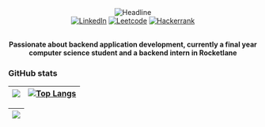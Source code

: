 <div align=center>
        <img src="https://readme-typing-svg.herokuapp.com?color=%236FDA44&size=32&center=true&vCenter=true&width=600&height=50&lines=Hi+there+I'm+Vignesh+%F0%9F%91%8B;Computer+Science+Student;Back-End+Engineer;Problem+Solver" alt="Headline" />
    </div>

<div align=center>
        <a href="www.linkedin.com/in/smvignesh"><img src="https://img.shields.io/badge/Linkedin-0077b5?style=flat&logo=linkedin" alt="LinkedIn" /></a>
        <a href="https://leetcode.com/vignesh2010050/"><img src="https://img.shields.io/badge/Leetcode-B92B27?style=flat&logo=leetcode" alt="Leetcode" /></a>
        <a href="https://www.hackerrank.com/profile/vignesh2010050"><img src="https://img.shields.io/badge/Hackerrank-0088cc?style=flat&logo=hackerrank" alt="Hackerrank" /></a>
</div>
<div align=center>
        <br>
        <p>
            <strong>
                Passionate about backend application development, currently a final year computer science student and a backend intern in Rocketlane
            </strong>
        </p>
</div>

### **GitHub stats**

| ![](https://github-readme-stats.vercel.app/api?username=vigbav36&show_icons=true_color=fff&theme=radical&hide_border=true&title_color=eb1f6a&custom_title=Contribution&nbsp;stats) |  [![Top Langs](https://github-readme-stats.vercel.app/api/top-langs/?username=vigbav36&layout=compact&bg_color=2c292d&text_color=f7d747&hide_border=true&title_color=eb1f6a)](https://github.com/anuraghazra/github-readme-stats) |
| --- | --- |

| ![](https://github-profile-summary-cards.vercel.app/api/cards/profile-details?username=vigbav36&theme=monokai) |
| --- |
